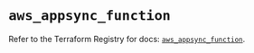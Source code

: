 # `aws_appsync_function`

Refer to the Terraform Registry for docs: [`aws_appsync_function`](https://registry.terraform.io/providers/hashicorp/aws/5.90.1/docs/resources/appsync_function).
